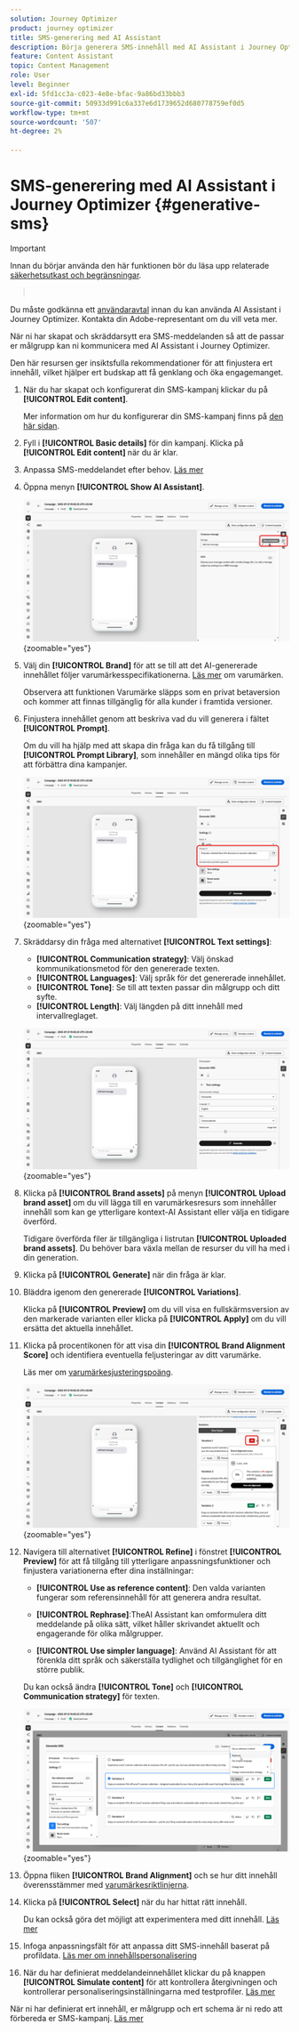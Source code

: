 ```yaml
---
solution: Journey Optimizer
product: journey optimizer
title: SMS-generering med AI Assistant
description: Börja generera SMS-innehåll med AI Assistant i Journey Optimizer
feature: Content Assistant
topic: Content Management
role: User
level: Beginner
exl-id: 5fd1cc3a-c023-4e8e-bfac-9a86bd33bbb3
source-git-commit: 50933d991c6a337e6d1739652d680778759ef0d5
workflow-type: tm+mt
source-wordcount: '507'
ht-degree: 2%

---
```


# SMS-generering med AI Assistant i Journey Optimizer {#generative-sms}

>[!IMPORTANT]
>
>Innan du börjar använda den här funktionen bör du läsa upp relaterade [säkerhetsutkast och begränsningar](gs-generative.md#generative-guardrails).
>></br>
>
>Du måste godkänna ett [användaravtal](https://www.adobe.com/legal/licenses-terms/adobe-dx-gen-ai-user-guidelines.html) innan du kan använda AI Assistant i Journey Optimizer. Kontakta din Adobe-representant om du vill veta mer.

När ni har skapat och skräddarsytt era SMS-meddelanden så att de passar er målgrupp kan ni kommunicera med AI Assistant i Journey Optimizer.

Den här resursen ger insiktsfulla rekommendationer för att finjustera ert innehåll, vilket hjälper ert budskap att få genklang och öka engagemanget.

1. När du har skapat och konfigurerat din SMS-kampanj klickar du på **[!UICONTROL Edit content]**.

   Mer information om hur du konfigurerar din SMS-kampanj finns på [den här sidan](../sms/create-sms.md).

1. Fyll i **[!UICONTROL Basic details]** för din kampanj. Klicka på **[!UICONTROL Edit content]** när du är klar.

1. Anpassa SMS-meddelandet efter behov. [Läs mer](../sms/create-sms.md)

1. Öppna menyn **[!UICONTROL Show AI Assistant]**.

   ![](assets/sms-genai-1.png){zoomable="yes"}

1. Välj din **[!UICONTROL Brand]** för att se till att det AI-genererade innehållet följer varumärkesspecifikationerna. [Läs mer](brands.md) om varumärken.

   Observera att funktionen Varumärke släpps som en privat betaversion och kommer att finnas tillgänglig för alla kunder i framtida versioner.

1. Finjustera innehållet genom att beskriva vad du vill generera i fältet **[!UICONTROL Prompt]**.

   Om du vill ha hjälp med att skapa din fråga kan du få tillgång till **[!UICONTROL Prompt Library]**, som innehåller en mängd olika tips för att förbättra dina kampanjer.

   ![](assets/sms-genai-2.png){zoomable="yes"}

1. Skräddarsy din fråga med alternativet **[!UICONTROL Text settings]**:

   * **[!UICONTROL Communication strategy]**: Välj önskad kommunikationsmetod för den genererade texten.
   * **[!UICONTROL Languages]**: Välj språk för det genererade innehållet.
   * **[!UICONTROL Tone]**: Se till att texten passar din målgrupp och ditt syfte.
   * **[!UICONTROL Length]**: Välj längden på ditt innehåll med intervallreglaget.

   ![](assets/sms-genai-3.png){zoomable="yes"}

1. Klicka på **[!UICONTROL Brand assets]** på menyn **[!UICONTROL Upload brand asset]** om du vill lägga till en varumärkesresurs som innehåller innehåll som kan ge ytterligare kontext-AI Assistant eller välja en tidigare överförd.

   Tidigare överförda filer är tillgängliga i listrutan **[!UICONTROL Uploaded brand assets]**. Du behöver bara växla mellan de resurser du vill ha med i din generation.

1. Klicka på **[!UICONTROL Generate]** när din fråga är klar.

1. Bläddra igenom den genererade **[!UICONTROL Variations]**.

   Klicka på **[!UICONTROL Preview]** om du vill visa en fullskärmsversion av den markerade varianten eller klicka på **[!UICONTROL Apply]** om du vill ersätta det aktuella innehållet.

1. Klicka på procentikonen för att visa din **[!UICONTROL Brand Alignment Score]** och identifiera eventuella feljusteringar av ditt varumärke.

   Läs mer om [varumärkesjusteringspoäng](brands-score.md).

   ![](assets/sms-genai-5.png){zoomable="yes"}

1. Navigera till alternativet **[!UICONTROL Refine]** i fönstret **[!UICONTROL Preview]** för att få tillgång till ytterligare anpassningsfunktioner och finjustera variationerna efter dina inställningar:

   * **[!UICONTROL Use as reference content]**: Den valda varianten fungerar som referensinnehåll för att generera andra resultat.

   * **[!UICONTROL Rephrase]**:TheAI Assistant kan omformulera ditt meddelande på olika sätt, vilket håller skrivandet aktuellt och engagerande för olika målgrupper.

   * **[!UICONTROL Use simpler language]**: Använd AI Assistant för att förenkla ditt språk och säkerställa tydlighet och tillgänglighet för en större publik.

   Du kan också ändra **[!UICONTROL Tone]** och **[!UICONTROL Communication strategy]** för texten.

   ![](assets/sms-genai-4.png){zoomable="yes"}

1. Öppna fliken **[!UICONTROL Brand Alignment]** och se hur ditt innehåll överensstämmer med [varumärkesriktlinjerna](brands.md).

1. Klicka på **[!UICONTROL Select]** när du har hittat rätt innehåll.

   Du kan också göra det möjligt att experimentera med ditt innehåll. [Läs mer](generative-experimentation.md)

1. Infoga anpassningsfält för att anpassa ditt SMS-innehåll baserat på profildata. [Läs mer om innehållspersonalisering](../personalization/personalize.md)

1. När du har definierat meddelandeinnehållet klickar du på knappen **[!UICONTROL Simulate content]** för att kontrollera återgivningen och kontrollerar personaliseringsinställningarna med testprofiler. [Läs mer](../personalization/personalize.md)

När ni har definierat ert innehåll, er målgrupp och ert schema är ni redo att förbereda er SMS-kampanj. [Läs mer](../campaigns/review-activate-campaign.md)
